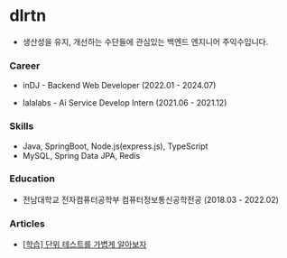 # dlrtn

- 생산성을 유지, 개선하는 수단들에 관심있는 백엔드 엔지니어 주익수입니다. 

### Career

- inDJ - Backend Web Developer (2022.01 - 2024.07)

- lalalabs - Ai Service Develop Intern (2021.06 - 2021.12)

### Skills

- Java, SpringBoot, Node.js(express.js), TypeScript
- MySQL, Spring Data JPA, Redis

### Education

- 전남대학교 전자컴퓨터공학부 컴퓨터정보통신공학전공 (2018.03 - 2022.02)

### Articles

- [[학습] 단위 테스트를 가볍게 알아보자](https://dlrtn.tistory.com/19)


